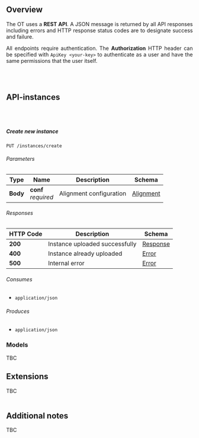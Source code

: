 ## Overview
<div align="justify">

The OT uses a **REST API**. A JSON message is returned by all API responses including errors and HTTP response status codes are to designate success and failure.

All endpoints require authentication. The **Authorization** HTTP header can be specified with ``ApiKey <your-key>``
to authenticate as a user and have the same permissions that the user itself.
</div>
<br/><br/>

<a name="instance_resource"></a>
## API-instances
<div align="justify">

</div>
<br/><br/>

<a name="instances-put"></a>
##### Create new instance
```
PUT /instances/create
```


###### Parameters

|Type|Name|Description|Schema|
|---|---|---|---|
|**Body**|**conf**  <br>*required*|Alignment configuration|[Alignment](definitions.md#alignment)|


###### Responses

|HTTP Code|Description|Schema|
|---|---|---|
|**200**|Instance uploaded successfully|[Response](definitions.md#response)|
|**400**|Instance already uploaded|[Error](definitions.md#error)|
|**500**|Internal error|[Error](definitions.md#error)|


###### Consumes

* `application/json`


###### Produces

* `application/json`



### Models
<div align="justify">
TBC
<br/>
</div>

## Extensions
<div align="justify">
   
TBC
<br/><br/>

</div>

## Additional notes
<div align="justify">
   
TBC
<br/><br/>

</div>
 
